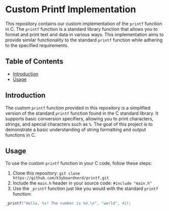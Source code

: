 # Custom Printf Implementation

This repository contains our custom implementation of the `printf` function in C. The `printf` function is a standard library function that allows you to format and print text and data in various ways. This implementation aims to provide similar functionality to the standard `printf` function while adhering to the specified requirements.


## Table of Contents

- [Introduction](#introduction)
- [Usage](#usage)
## Introduction

The custom `printf` function provided in this repository is a simplified version of the standard `printf` function found in the C standard library. It supports basic conversion specifiers, allowing you to print characters, strings, and special characters such as `%`. The goal of this project is to demonstrate a basic understanding of string formatting and output functions in C.

## Usage

To use the custom `printf` function in your C code, follow these steps:

1. Clone this repository: `git clone https://github.com/k3yboardnerd/printf.git`
2. Include the `main.h` header in your source code: `#include "main.h"`
3. Use the `_printf` function just like you would with the standard `printf` function:
```c
_printf("Hello, %s! The number is %d.\n", "world", 42);
